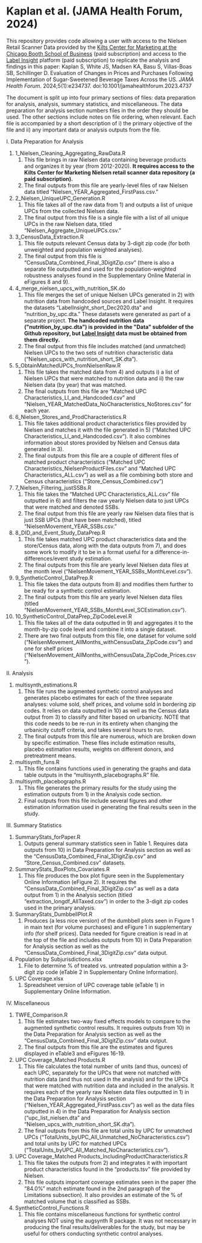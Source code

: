 # Kaplan et al. (JAMA Health Forum, 2024)
This repository provides code allowing a user with access to the Nielsen Retail Scanner Data provided by the [Kilts Center for Marketing at the Chicago Booth School of Business](https://www.chicagobooth.edu/research/kilts/research-data/nielseniq) (paid subscription) and access to the [Label Insight](https://nielseniq.com/global/en/landing-page/label-insight/) platform (paid subscription) to replicate the analysis and findings in this paper: 
Kaplan S, White JS, Madsen KA, Basu S, Villas-Boas SB, Schillinger D. Evaluation of Changes in Prices and Purchases Following Implementation of Sugar-Sweetened Beverage Taxes Across the US. *JAMA Health Forum*. 2024;5(1):e234737. doi:10.1001/jamahealthforum.2023.4737

The document is split up into four primary sections of files: data preparation for analysis, analysis, summary statistics, and miscellaneous. The data preparation for analysis section numbers files in the order they should be used. The other sections include notes on file ordering, when relevant. Each file is accompanied by a short description of i) the primary objective of the file and ii) any important data or analysis outputs from the file. 

I.	Data Preparation for Analysis

1.	1_Nielsen_Cleaning_Aggregating_RawData.R
      1. This file brings in raw Nielsen data containing beverage products and organizes it by year (from 2012-2020). **It requires access to the Kilts Center for Marketing Nielsen retail scanner data repository (a paid subscription).**
      2. The final outputs from this file are yearly-level files of raw Nielsen data titled “Nielsen_YEAR_Aggregated_FirstPass.csv.”
2.	2_Nielsen_UniqueUPC_Generation.R
      1. This file takes all of the raw data from 1) and outputs a list of unique UPCs from the collected Nielsen data. 
      2. The final output from this file is a single file with a list of all unique UPCs in the raw Nielsen data, titled “Nielsen_Aggregate_UniqueUPCs.csv.”
3.	3_CensusData_Extraction.R
     1.	This file outputs relevant Census data by 3-digit zip code (for both unweighted and population weighted analyses).
     2.	The final output from this file is “CensusData_Combined_Final_3DigitZip.csv” (there is also a separate file outputted and used for the population-weighted robustness analyses found in the Supplementary Online Material in eFigures 8 and 9).
4.	4_merge_nielsen_upcs_with_nutrition_SK.do
     1.	This file merges the set of unique Nielsen UPCs generated in 2) with nutrition data from handcoded sources and Label Insight. It requires the datasets “LabelInsight_short_Dec2020.dta” and “nutrition_by_upc.dta.” These datasets were generated as part of a separate project. **The handcoded nutrition data ("nutrition_by_upc.dta") is provided in the "Data" subfolder of the Github repository, but [Label Insight](https://nielseniq.com/global/en/landing-page/label-insight/) data must be obtained from them directly.**
     2.	The final output from this file includes matched (and unmatched) Nielsen UPCs to the two sets of nutrition characteristic data (“Nielsen_upcs_with_nutrition_short_SK.dta”).
5.	5_ObtainMatchedUPCs_fromNielsenRaw.R
     1.	This file takes the matched data from 4) and outputs i) a list of Nielsen UPCs that were matched to nutrition data and ii) the raw Nielsen data (by year) that was matched.
     2.	The final outputs from this file are “Matched UPC Characteristics_LI_and_Handcoded.csv” and “Nielsen_YEAR_MatchedData_NoCharacteristics_NoStores.csv” for each year.
6.	6_Nielsen_Stores_and_ProdCharacteristics.R
     1.	This file takes additional product characteristics files provided by Nielsen and matches it with the file generated in 5) (“Matched UPC Characteristics_LI_and_Handcoded.csv”). It also combines information about stores provided by Nielsen and Census data generated in 3).
     2.	The final outputs from this file are a couple of different files of matched product characteristics (“Matched UPC Characteristics_NielsenProductFiles.csv” and “Matched UPC Characteristics_ALL.csv”) as well as a file combining both store and Census characteristics (“Store_Census_Combined.csv”)
7.	7_Nielsen_Filtering_justSSBs.R
     1.	This file takes the “Matched UPC Characteristics_ALL.csv” file outputted in 6) and filters the raw yearly Nielsen data to just UPCs that were matched and denoted SSBs. 
     2.	The final output from this file are yearly raw Nielsen data files that is just SSB UPCs (that have been matched), titled “NielsenMovement_YEAR_SSBs.csv.”
8.	8_DID_and_Event_Study_DataPrep.R
     1.	This file takes matched UPC product characteristics data and the store/Census data, along with the data outputs from 7), and does some work to modify it to be in a format useful for a difference-in-differences/event study estimation.
     2.	The final outputs from this file are yearly level Nielsen data files at the month level (“NielsenMovement_YEAR_SSBs_MonthLevel.csv”).
9.	9_SyntheticControl_DataPrep.R
     1.	This file takes the data outputs from 8) and modifies them further to be ready for a synthetic control estimation. 
     2.	The final outputs from this file are yearly level Nielsen data files (titled “NielsenMovement_YEAR_SSBs_MonthLevel_SCEstimation.csv”).
10.	10_SyntheticControl_DataPrep_ZipCodeLevel.R
     1.	This file takes all of the data outputted in 9) and aggregates it to the month-by-zip code level and combine it into a single dataset. 
     2.	There are two final outputs from this file, one dataset for volume sold (“NielsenMovement_AllMonths_withCensusData_ZipCode.csv”) and one for shelf prices (“NielsenMovement_AllMonths_withCensusData_ZipCode_Prices.csv”).

II.	Analysis

1.	multisynth_estimations.R
     1.	This file runs the augmented synthetic control analyses and generates placebo estimates for each of the three separate analyses: volume sold, shelf prices, and volume sold in bordering zip codes. It relies on data outputted in 10) as well as the Census data output from 3) to classify and filter based on urbanicity. NOTE that this code needs to be re-run in its entirety when changing the urbanicity cutoff criteria, and takes several hours to run.
     2.	The final outputs from this file are numerous, which are broken down by specific estimation. These files include estimation results, placebo estimation results, weights on different donors, and pretreatment means. 
2.	multisynth_funs.R
     1.	This file contains functions used in generating the graphs and data table outputs in the “multisynth_placebographs.R” file.
3.	multisynth_placebographs.R
     1.	This file generates the primary results for the study using the estimation outputs from 1) in the Analysis code section.
     2.	Final outputs from this file include several figures and other estimation information used in generating the final results seen in the study.

III.	Summary Statistics

1.	SummaryStats_forPaper.R
     1.	Outputs general summary statistics seen in Table 1. Requires data outputs from 10) in Data Preparation for Analysis section as well as the “CensusData_Combined_Final_3DigitZip.csv” and “Store_Census_Combined.csv" datasets.
2.	SummaryStats_BoxPlots_Covariates.R
     1.	This file produces the box plot figure seen in the Supplementary Online Information (eFigure 2). It requires the “CensusData_Combined_Final_3DigitZip.csv” as well as a data output from 1) in the Analysis section (titled “extraction_longdf_AllTaxed.csv”) in order to the 3-digit zip codes used in the primary analysis.
3.	SummaryStats_DumbbellPlot.R
     1.	Produces (a less nice version) of the dumbbell plots seen in Figure 1 in main text (for volume purchases) and eFigure 1 in supplementary info (for shelf prices). Data needed for figure creation is read in at the top of the file and includes outputs from 10) in           Data Preparation for Analysis section as well as the “CensusData_Combined_Final_3DigitZip.csv” data output.
4.	Population by Subjurisdictions.xlsx
     1.	File to determine % of treated vs. untreated population within a 3-digit zip code (eTable 2 in Supplementary Online Information).
5.	UPC Coverage.xlsx
     1.	Spreadsheet version of UPC coverage table (eTable 1) in Supplementary Online Information.

IV.	Miscellaneous

1.	TWFE_Comparison.R
     1.	This file estimates two-way fixed effects models to compare to the augmented synthetic control results. It requires outputs from 10) in the Data Preparation for Analysis section as well as the “CensusData_Combined_Final_3DigitZip.csv” data output.
     2.	The final outputs from this file are the estimates and figures displayed in eTable3 and eFigures 16-19.
2.	UPC Coverage_Matched Products.R
     1.	This file calculates the total number of units (and thus, ounces) of each UPC, separately for the UPCs that were not matched with nutrition data (and thus not used in the analysis) and for the UPCs that were matched with nutrition data and included in the                analysis. It requires each of the yearly raw Nielsen data files outputted in 1) in the Data Preparation for Analysis section (“Nielsen_YEAR_Aggregated_FirstPass.csv”) as well as the data files outputted in 4) in the Data Preparation for Analysis section                  (“upc_list_nielsen.dta” and “Nielsen_upcs_with_nutrition_short_SK.dta”).
     2.	The final outputs from this file are total units by UPC for unmatched UPCs (“TotalUnits_byUPC_All_Unmatched_NoCharacteristics.csv”) and total units by UPC for matched UPCs (“TotalUnits_byUPC_All_Matched_NoCharacteristics.csv”).
3.	UPC Coverage_Matched Products_IncludingProductCharacteristics.R
     1.	This file takes the outputs from 2) and integrates it with important product characteristics found in the “products.tsv” file provided by Nielsen.
     2.	This file outputs important coverage estimates seen in the paper (the “84.0%” match estimate found in the 2nd paragraph of the Limitations subsection). It also provides an estimate of the % of matched volume that is classified as SSBs.
4.	SyntheticControl_Functions.R
     1.	This file contains miscellaneous functions for synthetic control analyses NOT using the augsynth R package. It was not necessary in producing the final results/deliverables for the study, but may be useful for others conducting synthetic control analyses.
